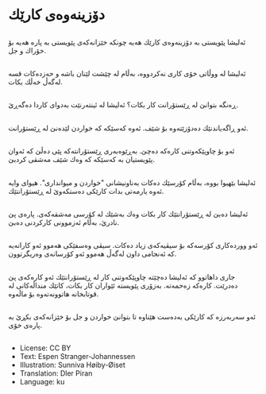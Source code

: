# دۆزینه‌وه‌ی كارێك

##
ئه‌لیشا پێویستی به‌ دۆزینه‌وه‌ی كارێك هه‌یه‌ چونكه‌ خێزانه‌كه‌ی پێویستی به‌ پاره‌ هه‌یه‌ بۆ خۆراك و جل.

##
ئه‌لیشا له‌ ووڵاتی خۆی كاری نه‌كردووه‌، به‌ڵام له‌ چێشت لێنان باشه‌ و حه‌زده‌كات قسه‌ له‌گه‌ڵ خه‌ڵك بكات.

##
ڕه‌نگه‌ بتوانێ له‌ ڕێستۆرانت كار بكات؟ ئه‌لیشا له‌ ئینته‌رنێت به‌دوای كاردا ده‌گه‌ڕێ.

##
ئه‌و ڕاگه‌یاندنێك ده‌دۆزێته‌وه‌ بۆ شێف. ئه‌وه‌ كه‌سێكه‌ كه‌ خواردن لێده‌نێ له‌ ڕێستۆرانت.

##
ئه‌و بۆ چاوپێكه‌وتنی كاره‌كه‌ ده‌چێ. به‌ڕێوه‌به‌ری ڕێستۆرانته‌كه‌ پێی ده‌ڵێ كه‌ ئه‌وان پێویستیان به‌ كه‌سێكه‌ كه‌ وه‌ك شێف مه‌شقی كردبێ.

##
ئه‌لیشا بێهیوا بووه‌، به‌ڵام كۆرسێك ده‌كات به‌ناونیشانی "خواردن و میوانداری". هیوای وایه‌ ئه‌وه‌ یارمه‌تی بدات كارێكی ده‌ستكه‌وێ له‌ ڕێستۆرانتێك.

##
ئه‌لیشا ده‌بێ له‌ ڕێستۆرانتێك كار بكات وه‌ك به‌شێك له‌ كۆرسی مه‌شقه‌كه‌ی. پاره‌ی پێ نادرێ، به‌ڵام ئه‌زموونی كاركردنی ده‌بێ.

##
ئه‌و وورده‌كاری كۆرسه‌كه‌ بۆ سیڤیه‌كه‌ی زیاد ده‌كات. سیڤی وه‌سفێكی هه‌موو ئه‌و كارانه‌یه‌ كه‌ ئه‌نجامی داون له‌گه‌ڵ هه‌موو ئه‌و كۆرسانه‌ی وه‌ریگرتوون.

##
جاری داهاتوو كه‌ ئه‌لیشا ده‌چێته‌ چاوپێكه‌وتنی كار له‌ ڕێستۆرانتێك ئه‌و كاره‌كه‌ی پێ ده‌درێت. كاره‌كه‌ زه‌حمه‌ته‌. به‌زۆری پێویسته‌ ئێواران كار بكات، كاتێك منداڵه‌كانی له‌ قوتابخانه‌ هاتوونه‌ته‌وه‌ بۆ ماڵه‌وه‌.

##
ئه‌و سه‌ربه‌رزه‌ كه‌ كارێكی به‌ده‌ست هێناوه‌ تا بتوانێ خواردن و جل بۆ خێزانه‌كه‌ی بكڕێ به‌ پاره‌ی خۆی.

##
* License: CC BY
* Text: Espen Stranger-Johannessen
* Illustration: Sunniva Høiby-Øiset
* Translation: Dler Piran
* Language: ku
